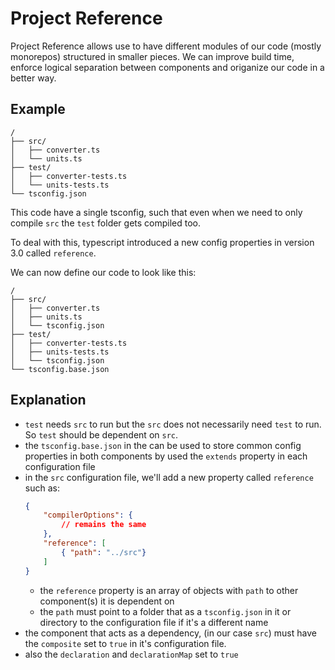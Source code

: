 # Project Reference

Project Reference allows use to have different modules of our code (mostly monorepos) structured in smaller pieces.
We can improve build time, enforce logical separation between components and origanize our code in a better way.

## Example
```
/
├── src/
│   ├── converter.ts
│   └── units.ts
├── test/
│   ├── converter-tests.ts
│   └── units-tests.ts
└── tsconfig.json
```

This code have a single tsconfig, such that even when we need to only compile `src` the `test` folder gets compiled too.

To deal with this, typescript introduced a new config properties in version 3.0 called `reference`.

We can now define our code to look like this:
```
/
├── src/
│   ├── converter.ts
│   ├── units.ts
│   └── tsconfig.json
├── test/
│   ├── converter-tests.ts
│   ├── units-tests.ts
│   └── tsconfig.json
└── tsconfig.base.json
```

## Explanation
- `test` needs `src` to run but the `src` does not necessarily need `test` to run. So `test` should be dependent on `src`.
- the `tsconfig.base.json` in the can be used to store common config properties in both components by used the `extends` property in each configuration file
- in the `src` configuration file, we'll add a new property called `reference` such as:
    ```json
    {
        "compilerOptions": {
            // remains the same
        },
        "reference": [
            { "path": "../src"}
        ]
    }
    ```
    - the `reference` property is an array of objects with `path` to other component(s) it is dependent on
    - the `path` must point to a folder that as a `tsconfig.json` in it or directory to the configuration file if it's a different name
- the component that acts as a dependency, (in our case `src`) must have the `composite` set to `true` in it's configuration file.
- also the `declaration` and `declarationMap` set to `true`
